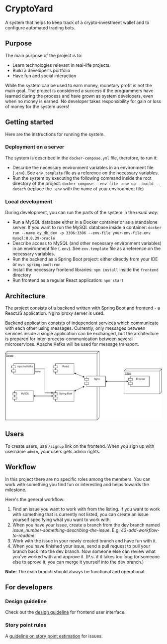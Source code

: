 # CryptoYard

A system that helps to keep track of a crypto-investment wallet and to configure automated trading
bots.

## Purpose

The main purpose of the project is to:

* Learn technologies relevant in real-life projects.
* Build a developer's portfolio
* Have fun and social interaction

While the system can be used to earn money, monetary profit is not the main goal. The project is
considered a success if the programmers have learned during the process and have grown as system
developers, even when no money is earned. No developer takes responsibility for gain or loss of
money for the system users!

## Getting started

Here are the instructions for running the system.

### Deployment on a server

The system is described in the `docker-compose.yml` file, therefore, to run it:

* Describe the necessary environment variables in an environment file (`.env`). See `env.template`
  file as a reference on the necessary variables.
* Run the system by executing the following command inside the root directory of the
  project: `docker compose --env-file .env up --build --detach` (replace the `.env` with the name of
  your environment file)

### Local development

During development, you can run the parts of the system in the _usual way_:

* Run a MySQL database either in a Docker container or as a standalone server. If you want to run
  the MySQL database inside a container:
  `docker run --name cy_db_dev -p 3306:3306 --env-file your-env-file.env  mysql:8.0.29-oracle`
* Describe access to MySQL (and other necessary environment variables) in an environment
  file (`.env`). See `env.template` file as a reference on the necessary variables.
* Run the backend as a Spring Boot project: either directly from your IDE or `mvn spring-boot:run`
* Install the necessary frontend libraries: `npm install` inside the `frontend` directory
* Run frontend as a regular React application: `npm start`

## Architecture

The project consists of a backend written with Spring Boot and frontend - a ReactJS application.
Nginx proxy server is used.

Backend application consists of independent services which communicate with each other using
messages. Currently, only messages between services inside a single application can be exchanged,
but the architecture is prepared for inter-process-communication between several microservices.
Apache Kafka will be used for message transport.

![architecture diagram](./documentation/architecture-diagram-v1.0.jpg)

[//]: # (TODO: Diagram for messaging architecture)

## Users

To create users, use `/signup` link on the frontend. When you sign up with username `admin`, your
users gets admin rights.

## Workflow

In this project there are no specific roles among the members. You can work with something you find
fun or interesting and helps towards the milestone.

Here's the general workflow:

1. Find an issue you want to work with from the listing. If you want to work with something that is
   currently not listed, you can create an issue yourself specifying what you want to work with.
2. When you have your issue, create a branch from the dev branch named
   _issue_number-something-describing-the-issue_. E.g. _43-add-workflow-to-readme_.
3. Work with the issue in your newly created branch and have fun with it.
4. When you have finished your issue, send a pull request to pull your branch back into the dev
   branch. Now someone else can review what you've worked with and approve it. (P.s. if it takes too
   long for someone else to aprove it, you can merge it yourself into the dev branch.)

**Note:** The main branch should always be functional and operational.

## For developers

### Design guideline

Check out the [design guideline](documentation/design-guidelines) for frontend user interface.

### Story point rules

A [guideline on story point estimation](documentation/story-points.md) for issues. 